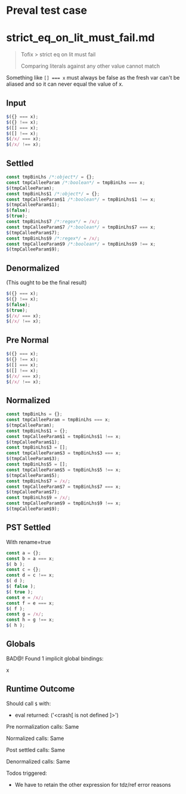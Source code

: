 # Preval test case

# strict_eq_on_lit_must_fail.md

> Tofix > strict eq on lit must fail
>
> Comparing literals against any other value cannot match

Something like `[] === x` must always be false as the fresh var
can't be aliased and so it can never equal the value of x.

## Input

`````js filename=intro
$({} === x);
$({} !== x);
$([] === x);
$([] !== x);
$(/x/ === x);
$(/x/ !== x);
`````

## Settled


`````js filename=intro
const tmpBinLhs /*:object*/ = {};
const tmpCalleeParam /*:boolean*/ = tmpBinLhs === x;
$(tmpCalleeParam);
const tmpBinLhs$1 /*:object*/ = {};
const tmpCalleeParam$1 /*:boolean*/ = tmpBinLhs$1 !== x;
$(tmpCalleeParam$1);
$(false);
$(true);
const tmpBinLhs$7 /*:regex*/ = /x/;
const tmpCalleeParam$7 /*:boolean*/ = tmpBinLhs$7 === x;
$(tmpCalleeParam$7);
const tmpBinLhs$9 /*:regex*/ = /x/;
const tmpCalleeParam$9 /*:boolean*/ = tmpBinLhs$9 !== x;
$(tmpCalleeParam$9);
`````

## Denormalized
(This ought to be the final result)

`````js filename=intro
$({} === x);
$({} !== x);
$(false);
$(true);
$(/x/ === x);
$(/x/ !== x);
`````

## Pre Normal


`````js filename=intro
$({} === x);
$({} !== x);
$([] === x);
$([] !== x);
$(/x/ === x);
$(/x/ !== x);
`````

## Normalized


`````js filename=intro
const tmpBinLhs = {};
const tmpCalleeParam = tmpBinLhs === x;
$(tmpCalleeParam);
const tmpBinLhs$1 = {};
const tmpCalleeParam$1 = tmpBinLhs$1 !== x;
$(tmpCalleeParam$1);
const tmpBinLhs$3 = [];
const tmpCalleeParam$3 = tmpBinLhs$3 === x;
$(tmpCalleeParam$3);
const tmpBinLhs$5 = [];
const tmpCalleeParam$5 = tmpBinLhs$5 !== x;
$(tmpCalleeParam$5);
const tmpBinLhs$7 = /x/;
const tmpCalleeParam$7 = tmpBinLhs$7 === x;
$(tmpCalleeParam$7);
const tmpBinLhs$9 = /x/;
const tmpCalleeParam$9 = tmpBinLhs$9 !== x;
$(tmpCalleeParam$9);
`````

## PST Settled
With rename=true

`````js filename=intro
const a = {};
const b = a === x;
$( b );
const c = {};
const d = c !== x;
$( d );
$( false );
$( true );
const e = /x/;
const f = e === x;
$( f );
const g = /x/;
const h = g !== x;
$( h );
`````

## Globals

BAD@! Found 1 implicit global bindings:

x

## Runtime Outcome

Should call `$` with:
 - eval returned: ('<crash[ <ref> is not defined ]>')

Pre normalization calls: Same

Normalized calls: Same

Post settled calls: Same

Denormalized calls: Same

Todos triggered:
- We have to retain the other expression for tdz/ref error reasons
